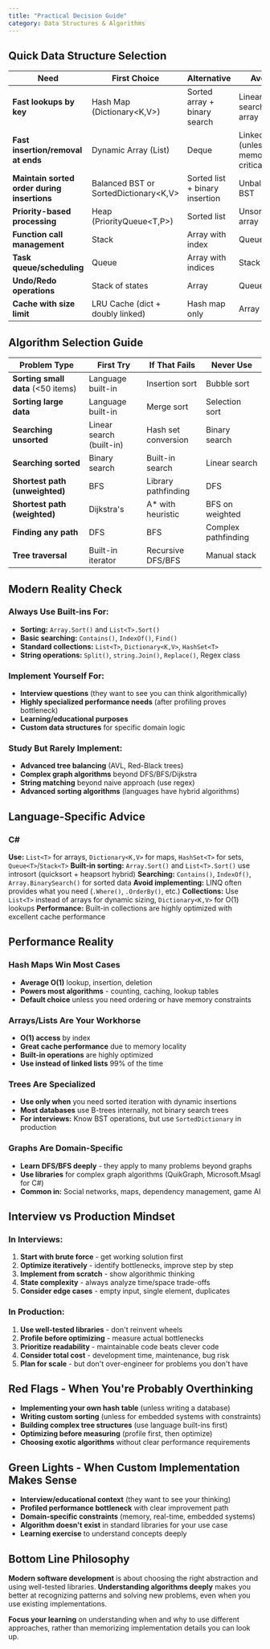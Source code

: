 ```yaml
---
title: "Practical Decision Guide"
category: Data Structures & Algorithms
---
```


## Quick Data Structure Selection

| Need | First Choice | Alternative | Avoid |
|------|-------------|-------------|-------|
| **Fast lookups by key** | Hash Map (Dictionary<K,V>) | Sorted array + binary search | Linear search in array |
| **Fast insertion/removal at ends** | Dynamic Array (List<T>) | Deque | Linked list (unless memory critical) |
| **Maintain sorted order during insertions** | Balanced BST or SortedDictionary<K,V> | Sorted list + binary insertion | Unbalanced BST |
| **Priority-based processing** | Heap (PriorityQueue<T,P>) | Sorted list | Unsorted array |
| **Function call management** | Stack | Array with index | Queue |
| **Task queue/scheduling** | Queue | Array with indices | Stack |
| **Undo/Redo operations** | Stack of states | Array | Queue |
| **Cache with size limit** | LRU Cache (dict + doubly linked) | Hash map only | Array |

## Algorithm Selection Guide

| Problem Type | First Try | If That Fails | Never Use |
|--------------|-----------|---------------|-----------|
| **Sorting small data** (<50 items) | Language built-in | Insertion sort | Bubble sort |
| **Sorting large data** | Language built-in | Merge sort | Selection sort |
| **Searching unsorted** | Linear search (built-in) | Hash set conversion | Binary search |
| **Searching sorted** | Binary search | Built-in search | Linear search |
| **Shortest path (unweighted)** | BFS | Library pathfinding | DFS |
| **Shortest path (weighted)** | Dijkstra's | A* with heuristic | BFS on weighted |
| **Finding any path** | DFS | BFS | Complex pathfinding |
| **Tree traversal** | Built-in iterator | Recursive DFS/BFS | Manual stack |

## Modern Reality Check

### Always Use Built-ins For:
- **Sorting:** `Array.Sort()` and `List<T>.Sort()`
- **Basic searching:** `Contains()`, `IndexOf()`, `Find()`
- **Standard collections:** `List<T>`, `Dictionary<K,V>`, `HashSet<T>`
- **String operations:** `Split()`, `string.Join()`, `Replace()`, Regex class

### Implement Yourself For:
- **Interview questions** (they want to see you can think algorithmically)
- **Highly specialized performance needs** (after profiling proves bottleneck)
- **Learning/educational purposes**
- **Custom data structures** for specific domain logic

### Study But Rarely Implement:
- **Advanced tree balancing** (AVL, Red-Black trees)
- **Complex graph algorithms** beyond DFS/BFS/Dijkstra
- **String matching** beyond naive approach (use regex)
- **Advanced sorting algorithms** (languages have hybrid algorithms)

## Language-Specific Advice

### C#
**Use:** `List<T>` for arrays, `Dictionary<K,V>` for maps, `HashSet<T>` for sets, `Queue<T>`/`Stack<T>`
**Built-in sorting:** `Array.Sort()` and `List<T>.Sort()` use introsort (quicksort + heapsort hybrid)
**Searching:** `Contains()`, `IndexOf()`, `Array.BinarySearch()` for sorted data
**Avoid implementing:** LINQ often provides what you need (`.Where()`, `.OrderBy()`, etc.)
**Collections:** Use `List<T>` instead of arrays for dynamic sizing, `Dictionary<K,V>` for O(1) lookups
**Performance:** Built-in collections are highly optimized with excellent cache performance

## Performance Reality

### Hash Maps Win Most Cases
- **Average O(1)** lookup, insertion, deletion
- **Powers most algorithms** - counting, caching, lookup tables
- **Default choice** unless you need ordering or have memory constraints

### Arrays/Lists Are Your Workhorse
- **O(1) access** by index
- **Great cache performance** due to memory locality
- **Built-in operations** are highly optimized
- **Use instead of linked lists** 99% of the time

### Trees Are Specialized
- **Use only when** you need sorted iteration with dynamic insertions
- **Most databases** use B-trees internally, not binary search trees
- **For interviews:** Know BST operations, but use `SortedDictionary` in production

### Graphs Are Domain-Specific  
- **Learn DFS/BFS deeply** - they apply to many problems beyond graphs
- **Use libraries** for complex graph algorithms (QuikGraph, Microsoft.Msagl for C#)
- **Common in:** Social networks, maps, dependency management, game AI

## Interview vs Production Mindset

### In Interviews:
1. **Start with brute force** - get working solution first
2. **Optimize iteratively** - identify bottlenecks, improve step by step  
3. **Implement from scratch** - show algorithmic thinking
4. **State complexity** - always analyze time/space trade-offs
5. **Consider edge cases** - empty input, single element, duplicates

### In Production:
1. **Use well-tested libraries** - don't reinvent wheels
2. **Profile before optimizing** - measure actual bottlenecks
3. **Prioritize readability** - maintainable code beats clever code
4. **Consider total cost** - development time, maintenance, bug risk
5. **Plan for scale** - but don't over-engineer for problems you don't have

## Red Flags - When You're Probably Overthinking

- **Implementing your own hash table** (unless writing a database)
- **Writing custom sorting** (unless for embedded systems with constraints)
- **Building complex tree structures** (use language built-ins first)
- **Optimizing before measuring** (profile first, then optimize)
- **Choosing exotic algorithms** without clear performance requirements

## Green Lights - When Custom Implementation Makes Sense

- **Interview/educational context** (they want to see your thinking)
- **Profiled performance bottleneck** with clear improvement path
- **Domain-specific constraints** (memory, real-time, embedded systems)
- **Algorithm doesn't exist** in standard libraries for your use case
- **Learning exercise** to understand concepts deeply

## Bottom Line Philosophy

**Modern software development** is about choosing the right abstraction and using well-tested libraries. **Understanding algorithms deeply** makes you better at recognizing patterns and solving new problems, even when you use existing implementations.

**Focus your learning** on understanding when and why to use different approaches, rather than memorizing implementation details you can look up.